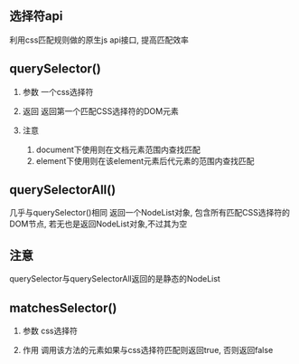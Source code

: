 ## 选择符api
利用css匹配规则做的原生js api接口, 提高匹配效率

## querySelector()

1. 参数
一个css选择符

2. 返回
返回第一个匹配CSS选择符的DOM元素

3. 注意
    1. document下使用则在文档元素范围内查找匹配
    2. element下使用则在该element元素后代元素的范围内查找匹配


## querySelectorAll()

几乎与querySelector()相同
返回一个NodeList对象, 包含所有匹配CSS选择符的DOM节点, 若无也是返回NodeList对象,不过其为空


## 注意
querySelector与querySelectorAll返回的是静态的NodeList


## matchesSelector()

1. 参数
css选择符

2. 作用
调用该方法的元素如果与css选择符匹配则返回true, 否则返回false



